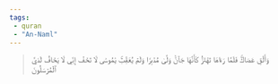 ```yaml
---
tags: 
 - quran 
 - "An-Naml"
---
```


> وَأَلۡقِ عَصَاكَۚ فَلَمَّا رَءَاهَا تَهۡتَزُّ كَأَنَّهَا جَآنّٞ وَلَّىٰ مُدۡبِرٗا وَلَمۡ يُعَقِّبۡۚ يَٰمُوسَىٰ لَا تَخَفۡ إِنِّي لَا يَخَافُ لَدَيَّ ٱلۡمُرۡسَلُونَ
